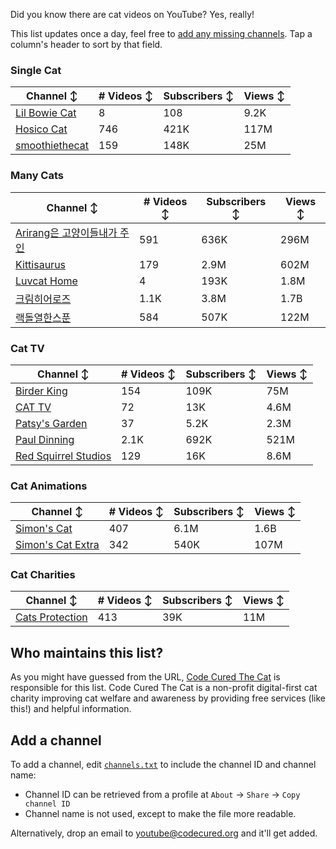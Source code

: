 Did you know there are cat videos on YouTube? Yes, really!

This list updates once a day, feel free to [add any missing channels](#add-a-channel). Tap a column's header to sort by that field.


### Single Cat

| Channel ↕ | # Videos ↕ | Subscribers ↕ | Views ↕ |
| --- | --- | --- | --- |
| [Lil Bowie Cat](https://youtube.com/@lilbowiecat9121) | 8 | 108 | 9.2K |
| [Hosico Cat](https://youtube.com/@hosico_cat) | 746 | 421K | 117M |
| [smoothiethecat](https://youtube.com/@smoothiethecat) | 159 | 148K | 25M |

### Many Cats

| Channel ↕ | # Videos ↕ | Subscribers ↕ | Views ↕ |
| --- | --- | --- | --- |
| [Arirang은 고양이들내가 주인](https://youtube.com/@arirang3) | 591 | 636K | 296M |
| [Kittisaurus](https://youtube.com/@kittisaurus) | 179 | 2.9M | 602M |
| [Luvcat Home](https://youtube.com/@claireluvcat) | 4 | 193K | 1.8M |
| [크림히어로즈](https://youtube.com/@creamheros) | 1.1K | 3.8M | 1.7B |
| [랙돌열한스푼](https://youtube.com/@unboxingragdolls) | 584 | 507K | 122M |

### Cat TV

| Channel ↕ | # Videos ↕ | Subscribers ↕ | Views ↕ |
| --- | --- | --- | --- |
| [Birder King](https://youtube.com/@birderking) | 154 | 109K | 75M |
| [CAT TV](https://youtube.com/@cattvgames) | 72 | 13K | 4.6M |
| [Patsy's Garden](https://youtube.com/@patsysgarden) | 37 | 5.2K | 2.3M |
| [Paul Dinning](https://youtube.com/@pauldinningwildlifeincornwall) | 2.1K | 692K | 521M |
| [Red Squirrel Studios](https://youtube.com/@redsquirrelstudios) | 129 | 16K | 8.6M |

### Cat Animations

| Channel ↕ | # Videos ↕ | Subscribers ↕ | Views ↕ |
| --- | --- | --- | --- |
| [Simon's Cat](https://youtube.com/@simonscat) | 407 | 6.1M | 1.6B |
| [Simon's Cat Extra](https://youtube.com/@simonscatextra) | 342 | 540K | 107M |

### Cat Charities

| Channel ↕ | # Videos ↕ | Subscribers ↕ | Views ↕ |
| --- | --- | --- | --- |
| [Cats Protection](https://youtube.com/@catsprotection) | 413 | 39K | 11M |


## Who maintains this list?

As you might have guessed from the URL, [Code Cured The Cat](https://codecured.org) is responsible for this list. Code Cured The Cat is a non-profit digital-first cat charity improving cat welfare and awareness by providing free services (like this!) and helpful information.

## Add a channel

To add a channel, edit [`channels.txt`](https://github.com/CodeCured/YouTubeIsForCats/blob/main/automation/channels.txt) to include the channel ID and channel name:
* Channel ID can be retrieved from a profile at `About` -> `Share` -> `Copy channel ID`
* Channel name is not used, except to make the file more readable.

Alternatively, drop an email to [youtube@codecured.org](mailto:youtube@codecured.org) and it'll get added.

